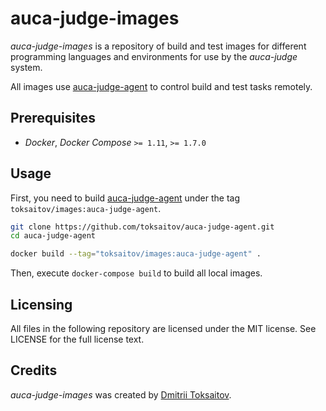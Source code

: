 auca-judge-images
=================

*auca-judge-images* is a repository of build and test images for different
programming languages and environments for use by the *auca-judge* system.

All images use [auca-judge-agent](https://github.com/toksaitov/auca-judge-agent)
to control build and test tasks remotely.

## Prerequisites

* *Docker*, *Docker Compose* `>= 1.11`, `>= 1.7.0`

## Usage

First, you need to build [auca-judge-agent](https://github.com/toksaitov/auca-judge-agent)
under the tag `toksaitov/images:auca-judge-agent`.

```bash
git clone https://github.com/toksaitov/auca-judge-agent.git
cd auca-judge-agent

docker build --tag="toksaitov/images:auca-judge-agent" .
```

Then, execute `docker-compose build` to build all local images.

## Licensing

All files in the following repository are licensed under the MIT license. See
LICENSE for the full license text.

## Credits

*auca-judge-images* was created by [Dmitrii Toksaitov](https://github.com/toksaitov).

